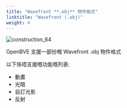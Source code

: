 ```yaml
---
title: "Wavefront **.obj** 物件格式"
linktitle: "Wavefront (.obj)"
weight: 4
---
```


![construction_64](/images/construction_64.png)

OpenBVE 支援一部份嘅 Wavefront .obj 物件格式

以下係唔支援嘅功能嘅列表:

- 動畫
- 光暗
- 自訂光影
- 反射